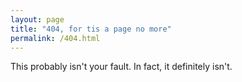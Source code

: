 ```yaml
---
layout: page
title: "404, for tis a page no more"
permalink: /404.html
---
```


This probably isn't your fault. In fact, it definitely isn't.
